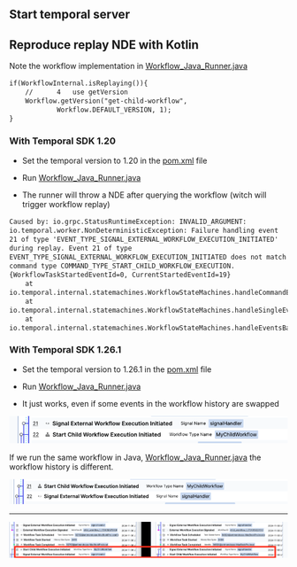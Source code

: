 ## Start temporal server


## Reproduce replay NDE with Kotlin

Note the workflow implementation in [Workflow_Java_Runner.java](src/main/kotlin/com/test/Workflow_Java_Runner.java)

```
if(WorkflowInternal.isReplaying()){
    //      4	use getVersion
    Workflow.getVersion("get-child-workflow", 
            Workflow.DEFAULT_VERSION, 1);
}

```

### With Temporal SDK 1.20

- Set the temporal version to 1.20 in the [pom.xml](pom.xml) file 

- Run [Workflow_Java_Runner.java](src/main/kotlin/com/test/Workflow_Java_Runner.java)

- The runner will throw a NDE after querying the workflow (witch will trigger workflow replay)
```
Caused by: io.grpc.StatusRuntimeException: INVALID_ARGUMENT: io.temporal.worker.NonDeterministicException: Failure handling event 21 of type 'EVENT_TYPE_SIGNAL_EXTERNAL_WORKFLOW_EXECUTION_INITIATED' during replay. Event 21 of type EVENT_TYPE_SIGNAL_EXTERNAL_WORKFLOW_EXECUTION_INITIATED does not match command type COMMAND_TYPE_START_CHILD_WORKFLOW_EXECUTION. {WorkflowTaskStartedEventId=0, CurrentStartedEventId=19}
	at io.temporal.internal.statemachines.WorkflowStateMachines.handleCommandEvent(WorkflowStateMachines.java:442)
	at io.temporal.internal.statemachines.WorkflowStateMachines.handleSingleEvent(WorkflowStateMachines.java:346)
	at io.temporal.internal.statemachines.WorkflowStateMachines.handleEventsBatch(WorkflowStateMachines.java:273)

```


### With Temporal SDK 1.26.1

- Set the temporal version to 1.26.1 in the [pom.xml](pom.xml) file

- Run [Workflow_Java_Runner.java](src/main/kotlin/com/test/Workflow_Java_Runner.java)

- It just works, even if some events in the workflow history are swapped

![img.png](img.png)


If we run the same workflow in Java, [Workflow_Java_Runner.java](src/main/kotlin/com/test/Workflow_Java_Runner.java) 
the workflow history is different.

![img_1.png](img_1.png)

---


![Screenshot 2024-11-08 at 11.07.43.png](Screenshot%202024-11-08%20at%2011.07.43.png)
